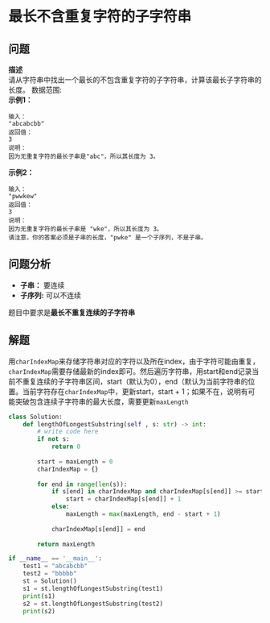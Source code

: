 # 最长不含重复字符的子字符串
## 问题
**描述**  
请从字符串中找出一个最长的不包含重复字符的子字符串，计算该最长子字符串的长度。
数据范围:  
**示例1：**
```
输入：
"abcabcbb"
返回值：
3
说明：
因为无重复字符的最长子串是"abc"，所以其长度为 3。
```
**示例2：**
```
输入：
"pwwkew"
返回值：
3
说明：
因为无重复字符的最长子串是 "wke"，所以其长度为 3。
请注意，你的答案必须是子串的长度，"pwke" 是一个子序列，不是子串。
```
## 问题分析
- **子串：** 要连续
- **子序列:** 可以不连续

题目中要求是**最长不重复连续的子字符串**
## 解题
用`charIndexMap`来存储字符串对应的字符以及所在index，由于字符可能由重复，`charIndexMap`需要存储最新的index即可。然后遍历字符串，用start和end记录当前不重复连续的子字符串区间，start（默认为0），end（默认为当前字符串的位置。当前字符存在`charIndexMap`中，更新start，start + 1；如果不在，说明有可能突破包含连续子字符串的最大长度，需要更新`maxLength`  
```python
class Solution:
    def lengthOfLongestSubstring(self , s: str) -> int:
        # write code here
        if not s:
            return 0
    
        start = maxLength = 0
        charIndexMap = {}
        
        for end in range(len(s)):
            if s[end] in charIndexMap and charIndexMap[s[end]] >= start:
                start = charIndexMap[s[end]] + 1
            else:
                maxLength = max(maxLength, end - start + 1)
            
            charIndexMap[s[end]] = end
            
        return maxLength

if __name__ == '__main__':
    test1 = "abcabcbb"
    test2 = "bbbbb"
    st = Solution()
    s1 = st.lengthOfLongestSubstring(test1)
    print(s1)
    s2 = st.lengthOfLongestSubstring(test2)
    print(s2)
```
